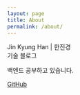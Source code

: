 ```yaml
---
layout: page
title: About
permalink: /about/
---
```


Jin Kyung Han | 한진경  
기술 블로그  

백엔드 공부하고 있습니다.  

[GitHub](https://github.com/jkhan94)
